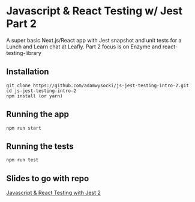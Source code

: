 # Javascript & React Testing w/ Jest Part 2

A super basic Next.js/React app with Jest snapshot and unit tests for a Lunch and Learn chat at Leafly. Part 2 focus is on Enzyme and react-testing-library

## Installation

```
git clone https://github.com/adamwysocki/js-jest-testing-intro-2.git
cd js-jest-testing-intro-2
npm install (or yarn)
```

## Running the app
```
npm run start
```

## Running the tests
```
npm run test
```

## Slides to go with repo
[Javascript & React Testing with Jest 2](https://docs.google.com/presentation/d/12i3YZznSRyDUHbe8gVXykpXQ3pmXtBL6jEBDYbv-u6k/edit#slide=id.g4c8d476c8f_1_6)